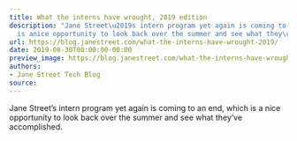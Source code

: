 ```yaml
---
title: What the interns have wrought, 2019 edition
description: "Jane Street\u2019s intern program yet again is coming to an end, which
  is anice opportunity to look back over the summer and see what they\u2019veaccomplished."
url: https://blog.janestreet.com/what-the-interns-have-wrought-2019/
date: 2019-08-30T00:00:00-00:00
preview_image: https://blog.janestreet.com/what-the-interns-have-wrought-2019/what_interns_wrought2019.jpg
authors:
- Jane Street Tech Blog
source:
---
```


<p>Jane Street&rsquo;s intern program yet again is coming to an end, which is a
nice opportunity to look back over the summer and see what they&rsquo;ve
accomplished.</p>


